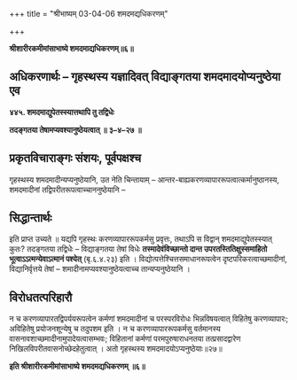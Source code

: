 +++
title = "श्रीभाष्यम् 03-04-06 शमदमद्यधिकरणम्"

+++


**श्रीशारीरकमीमांसाभाष्ये शमदमाद्यधिकरणम्॥६॥**

## अधिकरणार्थः – गृहस्थस्य यज्ञादिवत् विद्याङ्गतया शमदमादयोप्यनुष्ठेया एव

**४४५. शमदमाद्युपेतस्स्यात्तथापि तु तद्विधेः**

**तदङ्गतया तेषामप्यवश्यानुष्ठेयत्वात् ॥ ३–४–२७ ॥**

## प्रकृतविचाराङ्गः संशयः, पूर्वपक्षश्च

गृहस्थस्य शमदमादीन्यप्यनुष्ठेयानि, उत नेति चिन्तायाम् – आन्तर-बाह्यकरणव्यापाररूपत्वात्कर्मानुष्ठानस्य, शमदमादीनां
तद्विपरीतरूपत्वाच्चाननुष्ठेयानि –

## सिद्धान्तार्थः

इति प्राप्त उच्यते ॥ यद्यपि गृहस्थः करणव्यापाररूपकर्मसु प्रवृत्तः, तथाऽपि स विद्वान् शमदमाद्युपेतस्स्यात् कुतः? तदङ्गतया तद्विधेः – विद्याङ्गतया तेषां विधेः **तस्मादेवंविच्छान्तो दान्त उपरतस्तितिक्षुस्समाहितो भूत्वाऽऽत्मन्येवाऽत्मानं पश्येत्** (बृ.६.४.२३) इति । विद्योत्पत्तेश्चित्तसमाधानरूपत्वेन दृष्टपरिकरत्वाच्छमादीनां, विद्यानिर्वृत्तये तेषां – शमादीनामप्यवश्यानुष्ठेयत्वाच्च तान्यप्यनुष्ठेयानि ।

## विरोधतत्परिहारौ

न च करणव्यापारतद्विपर्ययरूपत्वेन कर्मणां शमदमादीनां च परस्परविरोधः भिन्नविषयत्वात् विहितेषु करणव्यापारः; अविहितेषु प्रयोजनशून्येषु च तदुपशम इति । न च करणव्यापाररूपकर्मसु वर्तमानस्य वासनावशाच्छमादीनामुपादेयत्वासम्भवः; विहितानां कर्मणां परमपुरुषाराधनतया तत्प्रसादद्वारेण निखिलविपरीतवासनोच्छेदहेतुत्वात् । अतो गृहस्थस्य शमदमादयोऽप्यनुष्ठेयाः॥२७॥

**इति श्रीशारीरकमीमांसाभाष्ये शमदमद्यधिकरणम् ॥६॥**


